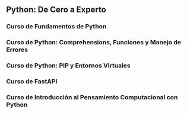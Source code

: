## Python: De Cero a Experto

### Curso de Fundamentos de Python

### Curso de Python: Comprehensions, Funciones y Manejo de Errores

### Curso de Python: PIP y Entornos Virtuales

### Curso de FastAPI

### Curso de Introducción al Pensamiento Computacional con Python